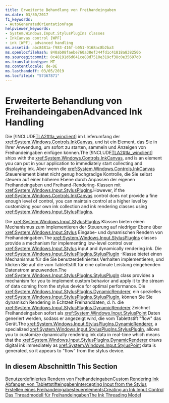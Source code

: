 ```yaml
---
title: Erweiterte Behandlung von Freihandeingaben
ms.date: 03/30/2017
f1_keywords:
- AutoGeneratedOrientationPage
helpviewer_keywords:
- System.Windows.Input.StylusPlugIns classes
- InkCanvas control [WPF]
- ink [WPF], advanced handling
ms.assetid: abc8481a-f983-416f-b051-9168ac8b2ba3
ms.openlocfilehash: 840ab08faebe760a38ef344fd1c41818a838250b
ms.sourcegitcommit: 0c48191d6d641ce88d7510e319cf38c0e35697d0
ms.translationtype: MT
ms.contentlocale: de-DE
ms.lasthandoff: 03/05/2019
ms.locfileid: "57367871"
---
```

# <a name="advanced-ink-handling"></a><span data-ttu-id="a7cb7-102">Erweiterte Behandlung von Freihandeingaben</span><span class="sxs-lookup"><span data-stu-id="a7cb7-102">Advanced Ink Handling</span></span>
<span data-ttu-id="a7cb7-103">Die [!INCLUDE[TLA2#tla_winclient](../../../../includes/tla2sharptla-winclient-md.md)] im Lieferumfang der <xref:System.Windows.Controls.InkCanvas>, und ist ein Element, das Sie in Ihrer Anwendung, um sofort zu starten, sammeln und Anzeigen von Freihandeingaben einfügen können.</span><span class="sxs-lookup"><span data-stu-id="a7cb7-103">The [!INCLUDE[TLA2#tla_winclient](../../../../includes/tla2sharptla-winclient-md.md)] ships with the <xref:System.Windows.Controls.InkCanvas>, and is an element you can put in your application to immediately start collecting and displaying ink.</span></span> <span data-ttu-id="a7cb7-104">Aber wenn die <xref:System.Windows.Controls.InkCanvas> Steuerelement bietet nicht genug hochgradige Kontrolle, die Sie selbst steuern auf einer höheren Ebene durch Anpassen der eigenen Freihandeingaben und Freihand-Rendering-Klassen mit <xref:System.Windows.Input.StylusPlugIns>.</span><span class="sxs-lookup"><span data-stu-id="a7cb7-104">However, if the <xref:System.Windows.Controls.InkCanvas> control does not provide a fine enough level of control, you can maintain control at a higher level by customizing your own ink collection and ink rendering classes using <xref:System.Windows.Input.StylusPlugIns>.</span></span>  
  
 <span data-ttu-id="a7cb7-105">Die <xref:System.Windows.Input.StylusPlugIns> Klassen bieten einen Mechanismus zum Implementieren der Steuerung auf niedriger Ebene über <xref:System.Windows.Input.Stylus> Eingabe- und dynamischen Rendern von Freihandeingaben.</span><span class="sxs-lookup"><span data-stu-id="a7cb7-105">The <xref:System.Windows.Input.StylusPlugIns> classes provide a mechanism for implementing low-level control over <xref:System.Windows.Input.Stylus> input and dynamically rendering ink.</span></span> <span data-ttu-id="a7cb7-106">Die <xref:System.Windows.Input.StylusPlugIns.StylusPlugIn> -Klasse bietet einen Mechanismus für die Sie benutzerdefiniertes Verhalten implementieren, und klicken Sie auf die vom Tablettstift für eine optimale Leistung eingehenden Datenstrom anzuwenden.</span><span class="sxs-lookup"><span data-stu-id="a7cb7-106">The <xref:System.Windows.Input.StylusPlugIns.StylusPlugIn> class provides a mechanism for you to implement custom behavior and apply it to the stream of data coming from the stylus device for optimal performance.</span></span> <span data-ttu-id="a7cb7-107">Die <xref:System.Windows.Input.StylusPlugIns.DynamicRenderer>, ein spezielles <xref:System.Windows.Input.StylusPlugIns.StylusPlugIn>, können Sie Sie dynamisch Rendering in Echtzeit Freihanddaten, d. h. die <xref:System.Windows.Input.StylusPlugIns.DynamicRenderer> Zeichnet Freihandeingaben sofort als <xref:System.Windows.Input.StylusPoint> Daten generiert werden, sodass er angezeigt wird, die vom Tablettstift "flow" das Gerät.</span><span class="sxs-lookup"><span data-stu-id="a7cb7-107">The <xref:System.Windows.Input.StylusPlugIns.DynamicRenderer>, a specialized <xref:System.Windows.Input.StylusPlugIns.StylusPlugIn>, allows you to customize dynamically rendering ink data in real-time which means that the <xref:System.Windows.Input.StylusPlugIns.DynamicRenderer> draws digital ink immediately as <xref:System.Windows.Input.StylusPoint> data is generated, so it appears to "flow" from the stylus device.</span></span>  
  
## <a name="in-this-section"></a><span data-ttu-id="a7cb7-108">In diesem Abschnitt</span><span class="sxs-lookup"><span data-stu-id="a7cb7-108">In This Section</span></span>  
 [<span data-ttu-id="a7cb7-109">Benutzerdefiniertes Rendern von Freihandeingaben</span><span class="sxs-lookup"><span data-stu-id="a7cb7-109">Custom Rendering Ink</span></span>](custom-rendering-ink.md)  
  [<span data-ttu-id="a7cb7-110">Abfangen von Tablettstifteingaben</span><span class="sxs-lookup"><span data-stu-id="a7cb7-110">Intercepting Input from the Stylus</span></span>](intercepting-input-from-the-stylus.md)  
  [<span data-ttu-id="a7cb7-111">Erstellen eines Freihandeingabesteuerelements</span><span class="sxs-lookup"><span data-stu-id="a7cb7-111">Creating an Ink Input Control</span></span>](creating-an-ink-input-control.md)  
  [<span data-ttu-id="a7cb7-112">Das Threadmodell für Freihandeingaben</span><span class="sxs-lookup"><span data-stu-id="a7cb7-112">The Ink Threading Model</span></span>](the-ink-threading-model.md)
